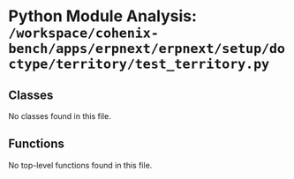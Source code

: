 # Python Module Analysis: `/workspace/cohenix-bench/apps/erpnext/erpnext/setup/doctype/territory/test_territory.py`

## Classes

No classes found in this file.


## Functions

No top-level functions found in this file.
